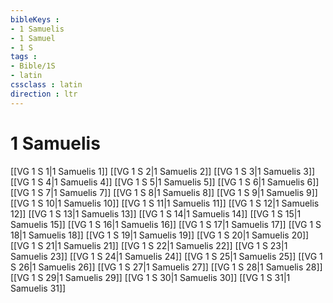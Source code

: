 ```yaml
---
bibleKeys : 
- 1 Samuelis
- 1 Samuel
- 1 S
tags : 
- Bible/1S
- latin
cssclass : latin
direction : ltr
---
```


# 1 Samuelis

[[VG 1 S 1|1 Samuelis 1]]
[[VG 1 S 2|1 Samuelis 2]]
[[VG 1 S 3|1 Samuelis 3]]
[[VG 1 S 4|1 Samuelis 4]]
[[VG 1 S 5|1 Samuelis 5]]
[[VG 1 S 6|1 Samuelis 6]]
[[VG 1 S 7|1 Samuelis 7]]
[[VG 1 S 8|1 Samuelis 8]]
[[VG 1 S 9|1 Samuelis 9]]
[[VG 1 S 10|1 Samuelis 10]]
[[VG 1 S 11|1 Samuelis 11]]
[[VG 1 S 12|1 Samuelis 12]]
[[VG 1 S 13|1 Samuelis 13]]
[[VG 1 S 14|1 Samuelis 14]]
[[VG 1 S 15|1 Samuelis 15]]
[[VG 1 S 16|1 Samuelis 16]]
[[VG 1 S 17|1 Samuelis 17]]
[[VG 1 S 18|1 Samuelis 18]]
[[VG 1 S 19|1 Samuelis 19]]
[[VG 1 S 20|1 Samuelis 20]]
[[VG 1 S 21|1 Samuelis 21]]
[[VG 1 S 22|1 Samuelis 22]]
[[VG 1 S 23|1 Samuelis 23]]
[[VG 1 S 24|1 Samuelis 24]]
[[VG 1 S 25|1 Samuelis 25]]
[[VG 1 S 26|1 Samuelis 26]]
[[VG 1 S 27|1 Samuelis 27]]
[[VG 1 S 28|1 Samuelis 28]]
[[VG 1 S 29|1 Samuelis 29]]
[[VG 1 S 30|1 Samuelis 30]]
[[VG 1 S 31|1 Samuelis 31]]
